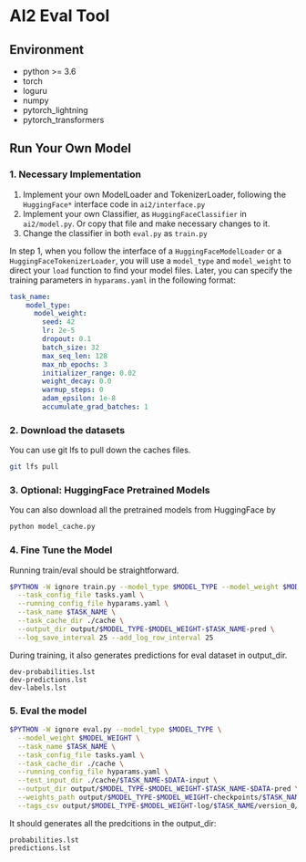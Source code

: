 # AI2 Eval Tool

## Environment

- python >= 3.6
- torch
- loguru
- numpy
- pytorch_lightning
- pytorch_transformers

## Run Your Own Model

### 1. Necessary Implementation

1.  Implement your own ModelLoader and TokenizerLoader, following the `HuggingFace*` interface code in `ai2/interface.py`
2.  Implement your own Classifier, as `HuggingFaceClassifier` in `ai2/model.py`. Or copy that file and make necessary changes to it.
3.  Change the classifier in both `eval.py` as `train.py`

In step 1, when you follow the interface of a `HuggingFaceModelLoader` or a `HuggingFaceTokenizerLoader`, you will use a `model_type` and `model_weight`
to direct your `load` function to find your model files. 
Later, you can specify the training parameters in `hyparams.yaml` in the following format:

```yaml
task_name:
    model_type:
      model_weight:
        seed: 42
        lr: 2e-5
        dropout: 0.1
        batch_size: 32
        max_seq_len: 128
        max_nb_epochs: 3
        initializer_range: 0.02
        weight_decay: 0.0
        warmup_steps: 0
        adam_epsilon: 1e-8
        accumulate_grad_batches: 1
```

### 2. Download the datasets

You can use git lfs to pull down the caches files.

```bash
git lfs pull
```

### 3. Optional: HuggingFace Pretrained Models

You can also download all the pretrained models from HuggingFace by

```bash
python model_cache.py
```

### 4. Fine Tune the Model
Running train/eval should be straightforward. 

```bash
$PYTHON -W ignore train.py --model_type $MODEL_TYPE --model_weight $MODEL_WEIGHT \
  --task_config_file tasks.yaml \
  --running_config_file hyparams.yaml \
  --task_name $TASK_NAME \
  --task_cache_dir ./cache \
  --output_dir output/$MODEL_TYPE-$MODEL_WEIGHT-$TASK_NAME-pred \
  --log_save_interval 25 --add_log_row_interval 25
```

During training, it also generates predictions for eval dataset in output_dir.

```shell
dev-probabilities.lst
dev-predictions.lst
dev-labels.lst
```

### 5. Eval the model
```bash
$PYTHON -W ignore eval.py --model_type $MODEL_TYPE \
  --model_weight $MODEL_WEIGHT \
  --task_name $TASK_NAME \
  --task_config_file tasks.yaml \
  --task_cache_dir ./cache \
  --running_config_file hyparams.yaml \
  --test_input_dir ./cache/$TASK_NAME-$DATA-input \
  --output_dir output/$MODEL_TYPE-$MODEL_WEIGHT-$TASK_NAME-$DATA-pred \
  --weights_path output/$MODEL_TYPE-$MODEL_WEIGHT-checkpoints/$TASK_NAME/0/_ckpt_epoch_3.ckpt \
  --tags_csv output/$MODEL_TYPE-$MODEL_WEIGHT-log/$TASK_NAME/version_0/meta_tags.csv
```

It should generates all the predcitions in the output_dir:

```shell
probabilities.lst
predictions.lst
```